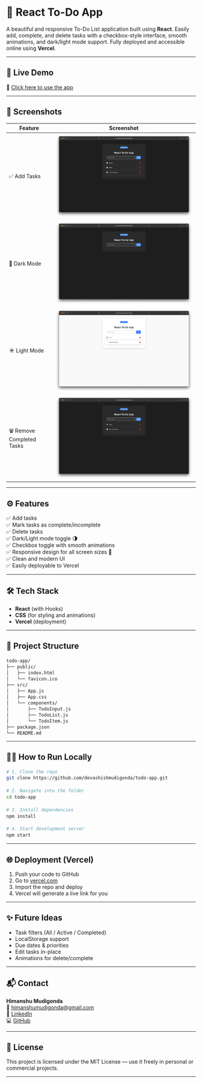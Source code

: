 # 📝 React To-Do App

A beautiful and responsive To-Do List application built using **React**. Easily add, complete, and delete tasks with a checkbox-style interface, smooth animations, and dark/light mode support. Fully deployed and accessible online using **Vercel**.

---

## 🚀 Live Demo

🔗 [Click here to use the app]()  

---

## 📸 Screenshots

| Feature                       | Screenshot |
|------------------------------|------------|
| ✅ Add Tasks                 | ![Add Tasks](./screenshots/add-tasks.png) |
| 🌙 Dark Mode                | ![Dark Mode](./screenshots/dark-mode.png) |
| ☀️ Light Mode               | ![Light Mode](./screenshots/light-mode.png) |
| 🗑️ Remove Completed Tasks   | ![Remove Complete](./screenshots/remove-complete.png) |

---

## ⚙️ Features

✅ Add tasks  
✅ Mark tasks as complete/incomplete  
✅ Delete tasks  
✅ Dark/Light mode toggle 🌗  
✅ Checkbox toggle with smooth animations  
✅ Responsive design for all screen sizes 📱  
✅ Clean and modern UI  
✅ Easily deployable to Vercel

---

## 🛠️ Tech Stack

- **React** (with Hooks)
- **CSS** (for styling and animations)
- **Vercel** (deployment)

---

## 📁 Project Structure

```
todo-app/
├── public/
│   ├── index.html
│   └── favicon.ico
├── src/
│   ├── App.js
│   ├── App.css
│   └── components/
│       ├── TodoInput.js
│       ├── TodoList.js
│       └── TodoItem.js
├── package.json
└── README.md
```

---

## 🧑‍💻 How to Run Locally

```bash
# 1. Clone the repo
git clone https://github.com/devashishmudigonda/todo-app.git

# 2. Navigate into the folder
cd todo-app

# 3. Install dependencies
npm install

# 4. Start development server
npm start
```

---

## 🌐 Deployment (Vercel)

1. Push your code to GitHub
2. Go to [vercel.com](https://vercel.com)
3. Import the repo and deploy
4. Vercel will generate a live link for you

---

## ✨ Future Ideas

- Task filters (All / Active / Completed)
- LocalStorage support
- Due dates & priorities
- Edit tasks in-place
- Animations for delete/complete

---

## 📬 Contact

**Himanshu Mudigonda**  
📧 himanshumudigonda@gmail.com  
🔗 [LinkedIn](https://www.linkedin.com/in/himanshu-mudigonda-09a9ba29b/)  
💻 [GitHub](https://github.com/mudigondahimanshu)  


---

## 🧾 License

This project is licensed under the MIT License — use it freely in personal or commercial projects.

---
